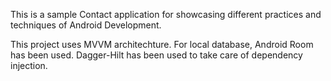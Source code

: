 This is a sample Contact application for showcasing different practices and techniques of Android Development.

This project uses MVVM architechture. For local database, Android Room has been used. Dagger-Hilt has been used to take care of dependency injection.
